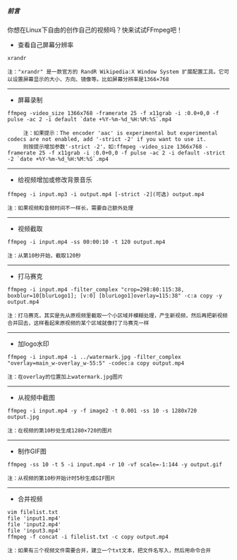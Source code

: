 ##### 前言

你想在Linux下自由的创作自己的视频吗？快来试试FFmpeg吧！

* 查看自己屏幕分辨率
```
xrandr
```
	注："xrandr" 是一款官方的 RandR Wikipedia:X Window System 扩展配置工具。它可以设置屏幕显示的大小、方向、镜像等。比如屏幕分辨率是1366×768

---

* 屏幕录制
```
ffmpeg -video_size 1366x768 -framerate 25 -f x11grab -i :0.0+0,0 -f pulse -ac 2 -i default `date +%Y-%m-%d_%H:%M:%S`.mp4
```
		 注：如果提示：The encoder 'aac' is experimental but experimental codecs are not enabled, add '-strict -2' if you want to use it.
		 则按提示增加参数'-strict -2'，如:ffmpeg -video_size 1366x768 -framerate 25 -f x11grab -i :0.0+0,0 -f pulse -ac 2 -i default -strict -2 `date +%Y-%m-%d_%H:%M:%S`.mp4

 ---

* 给视频增加或修改背景音乐
```
ffmpeg -i input.mp3 -i output.mp4 [-strict -2](可选) output.mp4
```
	注：如果视频和音频时间不一样长，需要自己额外处理

---

* 视频截取
```
ffmpeg -i input.mp4 -ss 00:00:10 -t 120 output.mp4
```
	注：从第10秒开始，截取120秒

---

* 打马赛克
```
ffmpeg -i input.mp4 -filter_complex "crop=298:80:115:38, boxblur=10[blurLogo1]; [v:0] [blurLogo1]overlay=115:38" -c:a copy -y output.mp4
```
	注：打马赛克，其实是先从原视频里截取一个小区域并模糊处理，产生新视频，然后再把新视频合并回去，这样看起来原视频的某个区域就像打了马赛克一样

---

* 加logo水印
```
ffmpeg -i input.mp4 -i ../watermark.jpg -filter_complex "overlay=main_w-overlay_w-55:5" -codec:a copy output.mp4
```
	注：在overlay的位置加上watermark.jpg图片

---

* 从视频中截图
```
ffmpeg -i input.mp4 -y -f image2 -t 0.001 -ss 10 -s 1280x720 output.jpg
```
	注：在视频的第10秒处生成1280×720的图片

---

* 制作GIF图
```
ffmpeg -ss 10 -t 5 -i input.mp4 -r 10 -vf scale=-1:144 -y output.gif
```
	注：从视频的第10秒开始计时5秒生成GIF图片

---

* 合并视频
```
vim filelist.txt
file 'input1.mp4'
file 'input2.mp4'
file 'input3.mp4'
ffmpeg -f concat -i filelist.txt -c copy output.mp4
```
	注：如果有三个视频文件需要合并，建立一个txt文本，把文件名写入，然后用命令合并